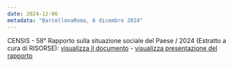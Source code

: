 ```yaml
---
date: 2024-12-06
metadata: "BarcellonaRoma, 6 dicembre 2024"
---
```


CENSIS - 58° Rapporto sulla situazione sociale del Paese / 2024 (Estratto a cura di RISORSE): <a href="/assets/2024-12-06-censis.pdf" target="_blank">visualizza il documento</a> - <a href="https://www.censis.it/rapporto-annuale/presentazione-del-58%C2%B0-rapporto-sulla-situazione-sociale-del-paese2024" target="_blank">visualizza presentazione del rapporto</a>
